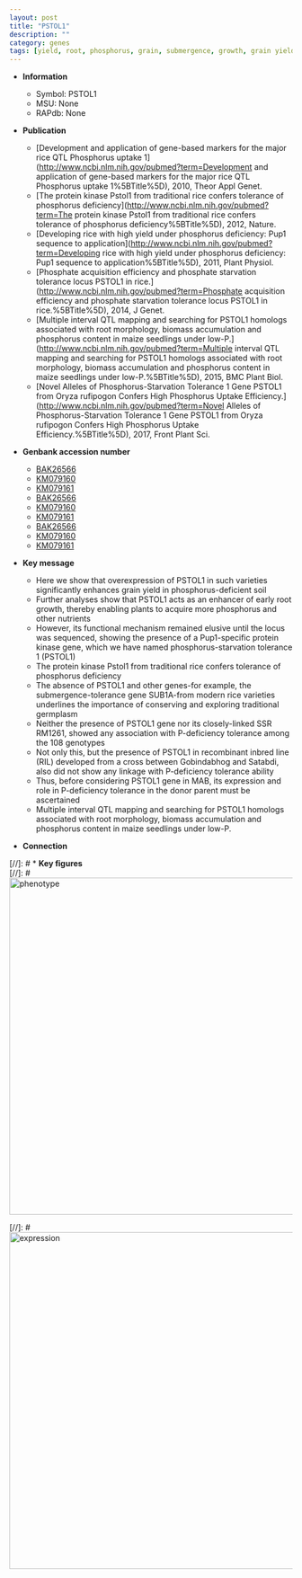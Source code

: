 ```yaml
---
layout: post
title: "PSTOL1"
description: ""
category: genes
tags: [yield, root, phosphorus, grain, submergence, growth, grain yield, tolerance, biomass, seedlings]
---
```


* **Information**  
    + Symbol: PSTOL1  
    + MSU: None  
    + RAPdb: None  

* **Publication**  
    + [Development and application of gene-based markers for the major rice QTL Phosphorus uptake 1](http://www.ncbi.nlm.nih.gov/pubmed?term=Development and application of gene-based markers for the major rice QTL Phosphorus uptake 1%5BTitle%5D), 2010, Theor Appl Genet.
    + [The protein kinase Pstol1 from traditional rice confers tolerance of phosphorus deficiency](http://www.ncbi.nlm.nih.gov/pubmed?term=The protein kinase Pstol1 from traditional rice confers tolerance of phosphorus deficiency%5BTitle%5D), 2012, Nature.
    + [Developing rice with high yield under phosphorus deficiency: Pup1 sequence to application](http://www.ncbi.nlm.nih.gov/pubmed?term=Developing rice with high yield under phosphorus deficiency: Pup1 sequence to application%5BTitle%5D), 2011, Plant Physiol.
    + [Phosphate acquisition efficiency and phosphate starvation tolerance locus PSTOL1 in rice.](http://www.ncbi.nlm.nih.gov/pubmed?term=Phosphate acquisition efficiency and phosphate starvation tolerance locus PSTOL1 in rice.%5BTitle%5D), 2014, J Genet.
    + [Multiple interval QTL mapping and searching for PSTOL1 homologs associated with root morphology, biomass accumulation and phosphorus content in maize seedlings under low-P.](http://www.ncbi.nlm.nih.gov/pubmed?term=Multiple interval QTL mapping and searching for PSTOL1 homologs associated with root morphology, biomass accumulation and phosphorus content in maize seedlings under low-P.%5BTitle%5D), 2015, BMC Plant Biol.
    + [Novel Alleles of Phosphorus-Starvation Tolerance 1 Gene PSTOL1 from Oryza rufipogon Confers High Phosphorus Uptake Efficiency.](http://www.ncbi.nlm.nih.gov/pubmed?term=Novel Alleles of Phosphorus-Starvation Tolerance 1 Gene PSTOL1 from Oryza rufipogon Confers High Phosphorus Uptake Efficiency.%5BTitle%5D), 2017, Front Plant Sci.

* **Genbank accession number**  
    + [BAK26566](http://www.ncbi.nlm.nih.gov/nuccore/BAK26566)
    + [KM079160](http://www.ncbi.nlm.nih.gov/nuccore/KM079160)
    + [KM079161](http://www.ncbi.nlm.nih.gov/nuccore/KM079161)
    + [BAK26566](http://www.ncbi.nlm.nih.gov/nuccore/BAK26566)
    + [KM079160](http://www.ncbi.nlm.nih.gov/nuccore/KM079160)
    + [KM079161](http://www.ncbi.nlm.nih.gov/nuccore/KM079161)
    + [BAK26566](http://www.ncbi.nlm.nih.gov/nuccore/BAK26566)
    + [KM079160](http://www.ncbi.nlm.nih.gov/nuccore/KM079160)
    + [KM079161](http://www.ncbi.nlm.nih.gov/nuccore/KM079161)

* **Key message**  
    + Here we show that overexpression of PSTOL1 in such varieties significantly enhances grain yield in phosphorus-deficient soil
    + Further analyses show that PSTOL1 acts as an enhancer of early root growth, thereby enabling plants to acquire more phosphorus and other nutrients
    + However, its functional mechanism remained elusive until the locus was sequenced, showing the presence of a Pup1-specific protein kinase gene, which we have named phosphorus-starvation tolerance 1 (PSTOL1)
    + The protein kinase Pstol1 from traditional rice confers tolerance of phosphorus deficiency
    + The absence of PSTOL1 and other genes-for example, the submergence-tolerance gene SUB1A-from modern rice varieties underlines the importance of conserving and exploring traditional germplasm
    + Neither the presence of PSTOL1 gene nor its closely-linked SSR RM1261, showed any association with P-deficiency tolerance among the 108 genotypes
    + Not only this, but the presence of PSTOL1 in recombinant inbred line (RIL) developed from a cross between Gobindabhog and Satabdi, also did not show any linkage with P-deficiency tolerance ability
    + Thus, before considering PSTOL1 gene in MAB, its expression and role in P-deficiency tolerance in the donor parent must be ascertained
    + Multiple interval QTL mapping and searching for PSTOL1 homologs associated with root morphology, biomass accumulation and phosphorus content in maize seedlings under low-P.

* **Connection**  

[//]: # * **Key figures**  
[//]: # <img src="http://funRiceGenes.github.io/images/PSTOL1.pheno.png" alt="phenotype"  style="width: 600px;"/>

[//]: # <img src="http://funRiceGenes.github.io/images/PSTOL1.exp.png" alt="expression"  style="width: 600px;"/>


